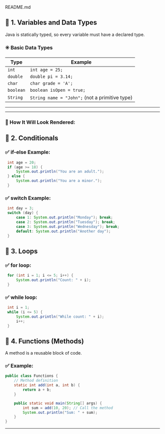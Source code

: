 README.md


## 🧱 1. Variables and Data Types

Java is statically typed, so every variable must have a declared type.

### ✳️ Basic Data Types

| Type     | Example                                        |
|----------|------------------------------------------------|
| `int`    | `int age = 25;`                                |
| `double` | `double pi = 3.14;`                            |
| `char`   | `char grade = 'A';`                            |
| `boolean`| `boolean isOpen = true;`                       |
| `String` | `String name = "John";` (not a primitive type) |

---


---

### 👀 How It Will Look Rendered:

## 🔄 2. Conditionals

### ✅ if-else Example:
```java
 int age = 20;
 if (age >= 18) {
     System.out.println("You are an adult.");
 } else {
     System.out.println("You are a minor.");
 }
```

### ✅ switch Example:
```java
 int day = 3;
 switch (day) {
     case 1: System.out.println("Monday"); break;
     case 2: System.out.println("Tuesday"); break;
     case 3: System.out.println("Wednesday"); break;
     default: System.out.println("Another day");
 }
```

## 🔁 3. Loops

### ✅ for loop:
```java
 for (int i = 1; i <= 5; i++) {
     System.out.println("Count: " + i);
 }
```

### ✅ while loop:
```java
 int i = 1;
 while (i <= 5) {
     System.out.println("While count: " + i);
     i++;
 }
```

## 🧮 4. Functions (Methods)

A method is a reusable block of code.

### ✅ Example:
```java
public class Functions {
    // Method definition
    static int add(int a, int b) {
        return a + b;
    }

    public static void main(String[] args) {
        int sum = add(10, 20); // Call the method
        System.out.println("Sum: " + sum);
    }
}
```

---




